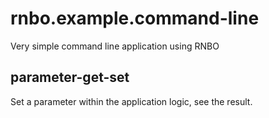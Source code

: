 # rnbo.example.command-line
Very simple command line application using RNBO

## parameter-get-set
Set a parameter within the application logic, see the result.
